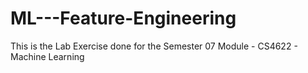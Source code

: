 # ML---Feature-Engineering
This is the Lab Exercise done for the Semester 07 Module - CS4622 - Machine Learning
